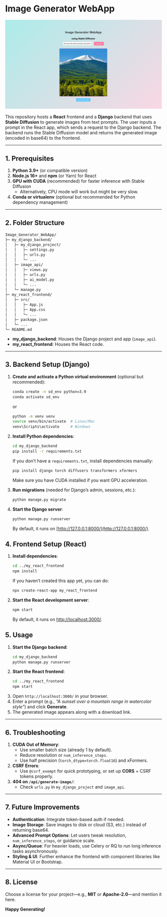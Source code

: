 # Image Generator WebApp

![User Interface](/UI.png)

This repository hosts a **React** frontend and a **Django** backend that uses **Stable Diffusion** to generate images from text prompts. The user inputs a prompt in the React app, which sends a request to the Django backend. The backend runs the Stable Diffusion model and returns the generated image (encoded in base64) to the frontend.

---

## 1. Prerequisites

1. **Python 3.9+** (or compatible version)
2. **Node.js 16+** and **npm** (or Yarn) for React
3. **GPU with CUDA** (recommended) for faster inference with Stable Diffusion  
   - Alternatively, CPU mode will work but might be very slow.
4. **Conda or virtualenv** (optional but recommended for Python dependency management)

---

## 2. Folder Structure

```
Image_Generator_WebApp/
├─ my_django_backend/
│   ├─ my_django_project/
│   │   ├─ settings.py
│   │   ├─ urls.py
│   │   └─ ...
│   ├─ image_api/
│   │   ├─ views.py
│   │   ├─ urls.py
│   │   ├─ ai_model.py
│   │   └─ ...
│   └─ manage.py
├─ my_react_frontend/
│   ├─ src/
│   │   ├─ App.js
│   │   ├─ App.css
│   │   └─ ...
│   ├─ package.json
│   └─ ...
└─ README.md
```

- **my_django_backend**: Houses the Django project and app (`image_api`).  
- **my_react_frontend**: Houses the React code.

---

## 3. Backend Setup (Django)

1. **Create and activate a Python virtual environment** (optional but recommended):
   ```bash
   conda create -n sd_env python=3.9
   conda activate sd_env
   ```
   or
   ```bash
   python -m venv venv
   source venv/bin/activate  # Linux/Mac
   venv\Scripts\activate     # Windows
   ```

2. **Install Python dependencies**:
   ```bash
   cd my_django_backend
   pip install -r requirements.txt
   ```
   If you don’t have a `requirements.txt`, install dependencies manually:
   ```bash
   pip install django torch diffusers transformers xformers
   ```
   Make sure you have CUDA installed if you want GPU acceleration.

3. **Run migrations** (needed for Django’s admin, sessions, etc.):
   ```bash
   python manage.py migrate
   ```

4. **Start the Django server**:
   ```bash
   python manage.py runserver
   ```
   By default, it runs on [http://127.0.0.1:8000/](http://127.0.0.1:8000/).

## 4. Frontend Setup (React)

1. **Install dependencies**:
   ```bash
   cd ../my_react_frontend
   npm install
   ```
   If you haven’t created this app yet, you can do:
   ```bash
   npx create-react-app my_react_frontend
   ```

2. **Start the React development server**:
   ```bash
   npm start
   ```
   By default, it runs on [http://localhost:3000/](http://localhost:3000/).

## 5. Usage

1. **Start the Django backend**:
   ```bash
   cd my_django_backend
   python manage.py runserver
   ```
2. **Start the React frontend**:
   ```bash
   cd ../my_react_frontend
   npm start
   ```
3. Open `http://localhost:3000/` in your browser.  
4. Enter a prompt (e.g., *“A sunset over a mountain range in watercolor style”*) and click **Generate**.  
5. The generated image appears along with a download link.

---

## 6. Troubleshooting

1. **CUDA Out of Memory**:  
   - Use smaller batch size (already 1 by default).  
   - Reduce resolution or `num_inference_steps`.  
   - Use half precision (`torch_dtype=torch.float16`) and xFormers.  
2. **CSRF Errors**:  
   - Use `@csrf_exempt` for quick prototyping, or set up **CORS** + CSRF tokens properly.  
3. **404 on `/api/generate-image/`**:  
   - Check `urls.py` in `my_django_project` and `image_api`.

---

## 7. Future Improvements

- **Authentication**: Integrate token-based auth if needed.  
- **Image Storage**: Save images to disk or cloud (S3, etc.) instead of returning base64.  
- **Advanced Prompt Options**: Let users tweak resolution, `num_inference_steps`, or guidance scale.  
- **Async/Queue**: For heavier loads, use Celery or RQ to run long inference tasks asynchronously.  
- **Styling & UI**: Further enhance the frontend with component libraries like Material UI or Bootstrap.

---

## 8. License

Choose a license for your project—e.g., **MIT** or **Apache-2.0**—and mention it here.

**Happy Generating!**